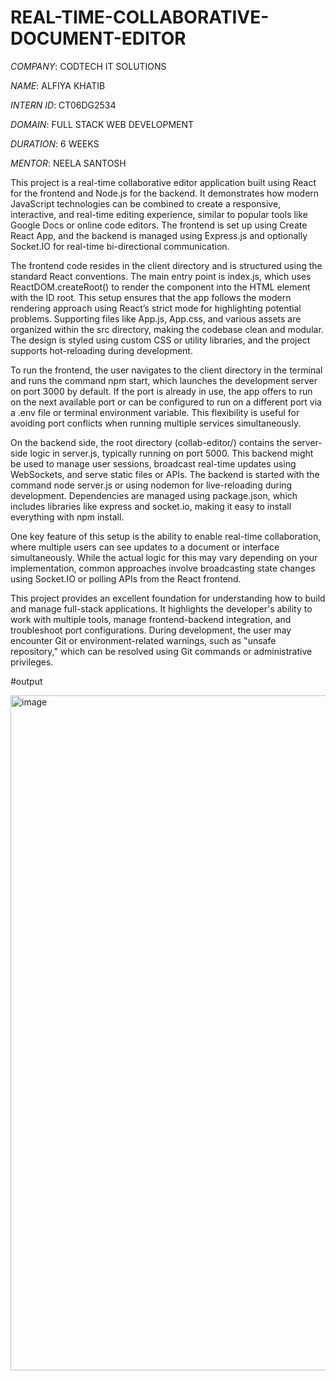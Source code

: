 # REAL-TIME-COLLABORATIVE-DOCUMENT-EDITOR

*COMPANY*: CODTECH IT SOLUTIONS

*NAME*: ALFIYA KHATIB

*INTERN ID*: CT06DG2534

*DOMAIN*: FULL STACK WEB DEVELOPMENT

*DURATION*: 6 WEEKS

*MENTOR*: NEELA SANTOSH

This project is a real-time collaborative editor application built using React for the frontend and Node.js for the backend. It demonstrates how modern JavaScript technologies can be combined to create a responsive, interactive, and real-time editing experience, similar to popular tools like Google Docs or online code editors. The frontend is set up using Create React App, and the backend is managed using Express.js and optionally Socket.IO for real-time bi-directional communication.

The frontend code resides in the client directory and is structured using the standard React conventions. The main entry point is index.js, which uses ReactDOM.createRoot() to render the <App /> component into the HTML element with the ID root. This setup ensures that the app follows the modern rendering approach using React’s strict mode for highlighting potential problems. Supporting files like App.js, App.css, and various assets are organized within the src directory, making the codebase clean and modular. The design is styled using custom CSS or utility libraries, and the project supports hot-reloading during development.

To run the frontend, the user navigates to the client directory in the terminal and runs the command npm start, which launches the development server on port 3000 by default. If the port is already in use, the app offers to run on the next available port or can be configured to run on a different port via a .env file or terminal environment variable. This flexibility is useful for avoiding port conflicts when running multiple services simultaneously.

On the backend side, the root directory (collab-editor/) contains the server-side logic in server.js, typically running on port 5000. This backend might be used to manage user sessions, broadcast real-time updates using WebSockets, and serve static files or APIs. The backend is started with the command node server.js or using nodemon for live-reloading during development. Dependencies are managed using package.json, which includes libraries like express and socket.io, making it easy to install everything with npm install.

One key feature of this setup is the ability to enable real-time collaboration, where multiple users can see updates to a document or interface simultaneously. While the actual logic for this may vary depending on your implementation, common approaches involve broadcasting state changes using Socket.IO or polling APIs from the React frontend.

This project provides an excellent foundation for understanding how to build and manage full-stack applications. It highlights the developer's ability to work with multiple tools, manage frontend-backend integration, and troubleshoot port configurations. During development, the user may encounter Git or environment-related warnings, such as "unsafe repository," which can be resolved using Git commands or administrative privileges.

#output

<img width="1920" height="1080" alt="image" src="https://github.com/user-attachments/assets/3d781922-5c28-4650-8ea5-16ab4af7c7a9" />

